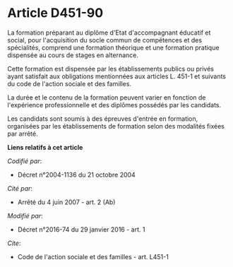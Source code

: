 # Article D451-90

La formation préparant au diplôme d'Etat d'accompagnant éducatif et social, pour l'acquisition du socle commun de compétences
et des spécialités, comprend une formation théorique et une formation pratique dispensée au cours de stages en alternance. 

Cette formation est dispensée par les établissements publics ou privés ayant satisfait aux obligations mentionnées aux
articles L. 451-1 et suivants du code de l'action sociale et des familles. 

La durée et le contenu de la formation peuvent varier en fonction de l'expérience professionnelle et des diplômes possédés
par les candidats. 

Les candidats sont soumis à des épreuves d'entrée en formation, organisées par les établissements de formation selon des
modalités fixées par arrêté.

**Liens relatifs à cet article**

_Codifié par_:

  - Décret n°2004-1136 du 21 octobre 2004

_Cité par_:

  - Arrêté du 4 juin 2007 - art. 2 (Ab)

_Modifié par_:

  - Décret n°2016-74 du 29 janvier 2016 - art. 1

_Cite_:

  - Code de l'action sociale et des familles - art. L451-1
